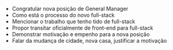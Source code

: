 - Congratular nova posição de General Manager
- Como está o processo do novo full-stack
- Mencionar o trabalho que tenho tido de full-stack
- Propor transitar oficialmente de front-end para full-stack
- Demonstrar motivação e empenho para a nova posição
- Falar da mudança de cidade, nova casa, justificar a motivação